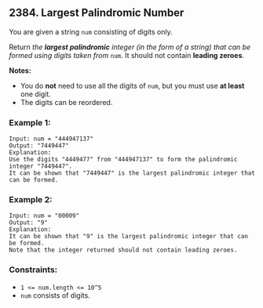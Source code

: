## 2384. Largest Palindromic Number

You are given a string ```num``` consisting of digits only.

Return *the **largest palindromic** integer (in the form of a string) that can be formed using digits taken from* ```num```. It should not contain **leading zeroes**.

**Notes:**

* You do **not** need to use all the digits of ```num```, but you must use **at least** one digit.
* The digits can be reordered.

### Example 1:
```
Input: num = "444947137"
Output: "7449447"
Explanation:
Use the digits "4449477" from "444947137" to form the palindromic integer "7449447".
It can be shown that "7449447" is the largest palindromic integer that can be formed.
```
### Example 2:
```
Input: num = "00009"
Output: "9"
Explanation:
It can be shown that "9" is the largest palindromic integer that can be formed.
Note that the integer returned should not contain leading zeroes.
```

### Constraints:

* ```1 <= num.length <= 10^5```
* ```num``` consists of digits.